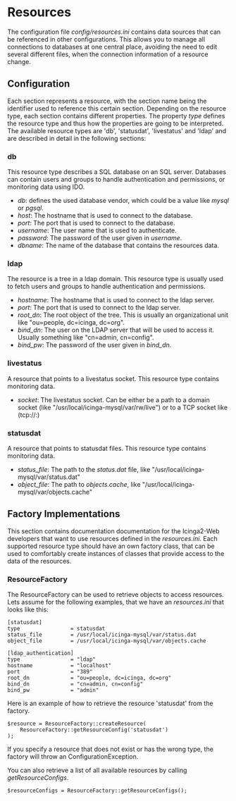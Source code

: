 # Resources

The configuration file *config/resources.ini* contains data sources that can be referenced
in other configurations. This allows you to manage all connections to databases at one central
place, avoiding the need to edit several different files, when the connection information of a resource change.

## Configuration

Each section represents a resource, with the section name being the identifier used to
reference this certain section. Depending on the resource type, each section contains different properties.
The property *type* defines the resource type and thus how the properties are going to be interpreted.
The available resource types are 'db', 'statusdat', 'livestatus' and 'ldap' and are
described in detail in the following sections:

### db

This resource type describes a SQL database on an SQL server. Databases can contain users and groups
to handle authentication and permissions, or monitoring data using IDO.

- *db*:         defines the used database vendor, which could be a value like *mysql* or *pgsql*.
- *host*:       The hostname that is used to connect to the database.
- *port*:       The port that is used to connect to the database.
- *username*:   The user name that is used to authenticate.
- *password*:   The password of the user given in *username*.
- *dbname*:     The name of the database that contains the resources data.

### ldap

The resource is a tree in a ldap domain. This resource type is usually used to fetch users and groups
to handle authentication and permissions.

- *hostname*:   The hostname that is used to connect to the ldap server.
- *port*:       The port that is used to connect to the ldap server.
- *root_dn*:    The root object of the tree. This is usually an organizational unit like
                "ou=people, dc=icinga, dc=org".
- *bind_dn*:    The user on the LDAP server that will be used to access it. Usually something
                like "cn=admin, cn=config".
- *bind_pw*:    The password of the user given in *bind_dn*.


### livestatus

A resource that points to a livestatus socket. This resource type contains monitoring data.

- *socket*:     The livestatus socket. Can be either be a path to a domain socket (like
                "/usr/local/icinga-mysql/var/rw/live") or to a TCP socket like
                (tcp://<domain>:<port>)

### statusdat

A resource that points to statusdat files. This resource type contains monitoring data.

- *status_file*: The path to the *status.dat* file, like "/usr/local/icinga-mysql/var/status.dat"
- *object_file*: The path to *objects.cache*, like "/usr/local/icinga-mysql/var/objects.cache"


## Factory Implementations

This section contains documentation documentation for the Icinga2-Web developers that want to
use resources defined in the *resources.ini*. Each supported resource type should have an own
factory class, that can be used to comfortably create instances of classes that provide access
to the data of the resources.


### ResourceFactory

The ResourceFactory can be used to retrieve objects to access resources. Lets assume
for the following examples, that we have an *resources.ini* that looks like this:

    [statusdat]
    type                = statusdat
    status_file         = /usr/local/icinga-mysql/var/status.dat
    object_file         = /usr/local/icinga-mysql/var/objects.cache

    [ldap_authentication]
    type                = "ldap"
    hostname            = "localhost"
    port                = "389"
    root_dn             = "ou=people, dc=icinga, dc=org"
    bind_dn             = "cn=admin, cn=config"
    bind_pw             = "admin"


Here is an example of how to retrieve the resource 'statusdat' from the factory.

    $resource = ResourceFactory::createResource(
        ResourceFactory::getResourceConfig('statusdat')
    );

If you specify a resource that does not exist or has the wrong type,
the factory will throw an ConfigurationException.


You can also retrieve a list of all available resources by calling *getResourceConfigs*.

    $resourceConfigs = ResourceFactory::getResourceConfigs();
